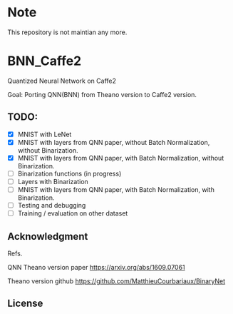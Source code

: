 # Note
This repository is not maintian any more.

# BNN_Caffe2
Quantized Neural Network on Caffe2

Goal:
Porting QNN(BNN) from Theano version to Caffe2 version.

## TODO:
- [x] MNIST with LeNet
- [x] MNIST with layers from QNN paper, without Batch Normalization, without Binarization.
- [x] MNIST with layers from QNN paper, with Batch Normalization, without Binarization.
- [ ] Binarization functions (in progress)
- [ ] Layers with Binarization
- [ ] MNIST with layers from QNN paper, with Batch Normalization, with Binarization.
- [ ] Testing and debugging 
- [ ] Training / evaluation on other dataset

## Acknowledgment

Refs.

QNN Theano version paper
https://arxiv.org/abs/1609.07061 

Theano version github
https://github.com/MatthieuCourbariaux/BinaryNet


## License
